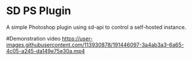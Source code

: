 # SD PS Plugin

A simple Photoshop plugin using sd-api to control a self-hosted instance.

#Demonstration video
https://user-images.githubusercontent.com/113930878/191446097-3a4ab3a3-6a65-4c05-a245-da149e75e30a.mp4


